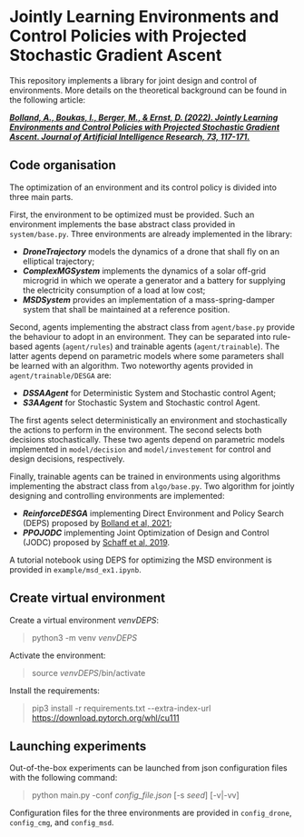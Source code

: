 # Jointly Learning Environments and Control Policies with Projected Stochastic Gradient Ascent

This repository implements a library for joint design and control of environments.
More details on the theoretical background can be found in the following article:

[***Bolland, A., Boukas, I., Berger, M., & Ernst, D. (2022). Jointly Learning Environments and Control Policies with Projected Stochastic Gradient Ascent. Journal of Artificial Intelligence Research, 73, 117-171.***](https://www.jair.org/index.php/jair/article/view/13350)

## Code organisation
The optimization of an environment and its control policy is divided into three main parts.

First, the environment to be optimized must be provided.
Such an environment implements the base abstract class provided in `system/base.py`. 
Three environments are already implemented in the library:
* ***DroneTrajectory*** models the dynamics of a drone that shall fly on an elliptical trajectory;
* ***ComplexMGSystem*** implements the dynamics of a solar off-grid microgrid in which we operate a generator and a battery for supplying the electricity consumption of a load at low cost;
* ***MSDSystem*** provides an implementation of a mass-spring-damper system that shall be maintained at a reference position.

Second, agents implementing the abstract class from `agent/base.py` provide the behaviour to adopt in an environment.
They can be separated into rule-based agents (`agent/rules`) and trainable agents (`agent/trainable`).
The latter agents depend on parametric models where some parameters shall be learned with an algorithm.
Two noteworthy agents provided in `agent/trainable/DESGA` are:
* ***DSSAAgent*** for Deterministic System and Stochastic control Agent;
* ***S3AAgent*** for Stochastic System and Stochastic control Agent.

The first agents select deterministically an environment and stochastically the actions to perform in the environment.
The second selects both decisions stochastically. 
These two agents depend on parametric models implemented in `model/decision` and `model/investement` for control and design decisions, respectively.

Finally, trainable agents can be trained in environments using algorithms implementing the abstract class from `algo/base.py`.
Two algorithm for jointly designing and controlling environments are implemented:
* ***ReinforceDESGA*** implementing Direct Environment and Policy Search (DEPS) proposed by [Bolland et al, 2021](https://arxiv.org/abs/2006.01738v3);
* ***PPOJODC*** implementing Joint Optimization of Design and Control (JODC) proposed by [Schaff et al, 2019](https://arxiv.org/abs/1801.01432).

A tutorial notebook using DEPS for optimizing the MSD environment is provided in `example/msd_ex1.ipynb`.

## Create virtual environment
Create a virtual environment *venvDEPS*:
> python3 -m venv *venvDEPS*

Activate the environment:
> source *venvDEPS*/bin/activate

Install the requirements:
> pip3 install -r requirements.txt --extra-index-url https://download.pytorch.org/whl/cu111

## Launching experiments
Out-of-the-box experiments can be launched from json configuration files with the following command:

> python main.py -conf *config_file.json* [-s *seed*] [-v|-vv]

Configuration files for the three environments are provided in `config_drone`, `config_cmg`, and `config_msd`.
